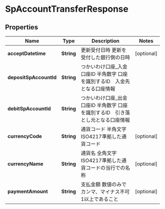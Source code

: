 
# SpAccountTransferResponse

## Properties
Name | Type | Description | Notes
------------ | ------------- | ------------- | -------------
**acceptDatetime** | **String** | 更新受付日時 更新を受付した銀行側の日時  |  [optional]
**depositSpAccountId** | **String** | つかいわけ口座_入金口座ID 半角数字 口座を識別するID　入金先となる口座情報  | 
**debitSpAccountId** | **String** | つかいわけ口座_出金口座ID 半角数字 口座を識別するID　引き落とし元となる口座情報  | 
**currencyCode** | **String** | 通貨コード 半角文字 ISO4217準拠した通貨コード  |  [optional]
**currencyName** | **String** | 通貨名 全角文字 ISO4217準拠した通貨コードの当行での名称  |  [optional]
**paymentAmount** | **String** | 支払金額 数値のみでカンマ、マイナス不可　1以上であること  |  [optional]



